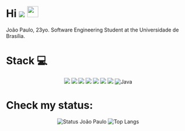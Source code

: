 # Hi ![](https://komarev.com/ghpvc/?username=jpaulohe4rt) <img src="https://raw.githubusercontent.com/iampavangandhi/iampavangandhi/master/gifs/Hi.gif" width="30px"> 

João Paulo, 23yo. Software Engineering Student at the Universidade de Brasília. 

# Stack 💻

<p align="center">
<img src="https://img.shields.io/badge/JavaScript-F7DF1E?style=for-the-badge&logo=javascript&logoColor=white" />  
<img src="https://img.shields.io/badge/Bootstrap-563D7C?style=for-the-badge&logo=bootstrap&logoColor=white" />
<img src="https://img.shields.io/badge/Python-3776AB?style=for-the-badge&logo=python&logoColor=white" /> 
<img src="https://img.shields.io/badge/Markdown-000000?style=for-the-badge&logo=markdown&logoColor=white" />
<img src="https://img.shields.io/badge/node.js%20-%2343853D.svg?&style=for-the-badge&logo=node.js&logoColor=white"/>
<img src="https://img.shields.io/badge/git%20-%23F05033.svg?&style=for-the-badge&logo=git&logoColor=white"/>
<img src="https://img.shields.io/badge/C-00599C?style=for-the-badge&logo=c&logoColor=white" />
  <img alt="Java" src="https://img.shields.io/badge/java-%23ED8B00.svg?style=for-the-badge&logo=java&logoColor=white"/>
</p>

# Check my status: 

<p align="center">
<img src="https://github-readme-stats.vercel.app/api?username=jpaulohe4rt&show_icons=true&theme=white" alt="Status João Paulo"/>

<img src="https://github-readme-stats.vercel.app/api/top-langs/?username=jpaulohe4rt&layout=compact" alt="Top Langs"/>
</p>
